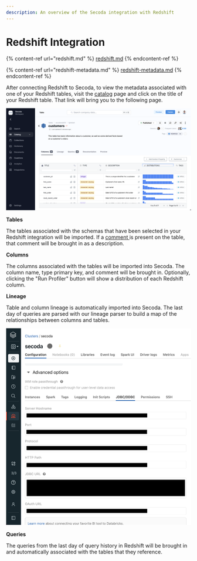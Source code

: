 ```yaml
---
description: An overview of the Secoda integration with Redshift
---
```


# Redshift Integration

{% content-ref url="redshift.md" %}
[redshift.md](redshift.md)
{% endcontent-ref %}

{% content-ref url="redshift-metadata.md" %}
[redshift-metadata.md](redshift-metadata.md)
{% endcontent-ref %}

After connecting Redshift to Secoda, to view the metadata associated with one of your Redshift tables, visit the [catalog](https://app.secoda.co/catalog) page and click on the title of your Redshift table. That link will bring you to the following page.

![](<../../.gitbook/assets/image (5) (2).png>)

**Tables**

The tables associated with the schemas that have been selected in your Redshift integration will be imported. If a [comment ](https://docs.snowflake.com/en/sql-reference/sql/comment.html)is present on the table, that comment will be brought in as a description.

**Columns**

The columns associated with the tables will be imported into Secoda. The column name, type primary key, and comment will be brought in. Optionally, clicking the "Run Profiler" button will show a distribution of each Redshift column.

**Lineage**

Table and column lineage is automatically imported into Secoda. The last day of queries are parsed with our lineage parser to build a map of the relationships between columns and tables.

![](<../../.gitbook/assets/image (11) (1).png>)

**Queries**

The queries from the last day of query history in Redshift will be brought in and automatically associated with the tables that they reference.
